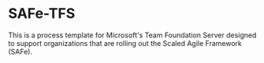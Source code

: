 SAFe-TFS
========

This is a process template for Microsoft's Team Foundation Server designed to support organizations that are rolling out the Scaled Agile Framework (SAFe).
